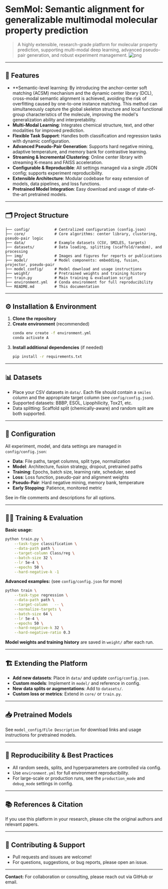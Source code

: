 
# SemMol: Semantic alignment for generalizable multimodal molecular property prediction

>A highly extensible, research-grade platform for molecular property prediction, supporting multi-modal deep learning, advanced pseudo-pair generation, and robust experiment management.
![png](https://github.com/user-attachments/assets/f99de7e9-aefd-4a34-8d74-7c9e0d5e0806)

---

## 🚀 Features
- **Semantic-level learning: By introducing the anchor-center soft matching (ACSM) mechanism and the dynamic center library (DCL), cross-modal semantic alignment is achieved, avoiding the risk of overfitting caused by one-to-one instance matching. This method can simultaneously capture the global skeleton structure and local functional group characteristics of the molecule, improving the model's generalization ability and interpretability.
- **Multi-Modal Learning**: Integrates chemical structure, text, and other modalities for improved prediction.
- **Flexible Task Support**: Handles both classification and regression tasks with dynamic configuration.
- **Advanced Pseudo-Pair Generation**: Supports hard negative mining, adaptive temperature, and memory bank for contrastive learning.
- **Streaming & Incremental Clustering**: Online center library with streaming K-means and FAISS acceleration.
- **Configurable & Reproducible**: All settings managed via a single JSON config; supports experiment reproducibility.
- **Extensible Architecture**: Modular codebase for easy extension of models, data pipelines, and loss functions.
- **Pretrained Model Integration**: Easy download and usage of state-of-the-art pretrained models.

---

## 🗂️ Project Structure

```
├── config/           # Centralized configuration (config.json)
├── core/             # Core algorithms: center library, clustering, pseudo-pair logic
├── data/             # Example datasets (CSV, SMILES, targets)
├── datasets/         # Data loading, splitting (scaffold/random), and processing
├── img/              # Images and figures for reports or publications
├── model/            # Model components: embedding, fusion, projector, pseudo-pair
├── model_config/     # Model download and usage instructions
├── weight/           # Pretrained weights and training history
├── train.py          # Main training & evaluation script
├── environment.yml   # Conda environment for full reproducibility
└── README.md         # This documentation
```

---

## ⚙️ Installation & Environment

1. **Clone the repository**
2. **Create environment** (recommended)
   ```bash
   conda env create -f environment.yml
   conda activate A
   ```
3. **Install additional dependencies** (if needed)
   ```bash
   pip install -r requirements.txt
   ```

---

## 📊 Datasets

- Place your CSV datasets in `data/`. Each file should contain a `smiles` column and the appropriate target column (see `config/config.json`).
- Supported datasets: BBBP, ESOL, Lipophilicity, Tox21, etc.
- Data splitting: Scaffold split (chemically-aware) and random split are both supported.

---

## 🧩 Configuration

All experiment, model, and data settings are managed in `config/config.json`:

- **Data**: File paths, target columns, split type, normalization
- **Model**: Architecture, fusion strategy, dropout, pretrained paths
- **Training**: Epochs, batch size, learning rate, scheduler, seed
- **Loss**: Loss function, pseudo-pair and alignment weights
- **Pseudo-Pair**: Hard negative mining, memory bank, temperature
- **Early Stopping**: Patience, monitored metric

See in-file comments and descriptions for all options.

---

## 🏃‍♂️ Training & Evaluation

**Basic usage:**
```bash
python train.py \
    --task-type classification \
    --data-path path \
    --target-column Class/reg \
    --batch-size 32 \
    --lr 5e-4 \
    --epochs 50 \
    --hard-negative-k -1
```

**Advanced examples:** (see `config/config.json` for more)
```bash
python train \
    --task-type regression \
    --data-path path \
    --target-column   -- \
    --normalize-targets \
    --batch-size 64 \
    --lr 5e-4 \
    --epochs 50 \
    --hard-negative-k 32 \
    --hard-negative-ratio 0.3
```

**Model weights and training history** are saved in `weight/` after each run.

---

## 🏗️ Extending the Platform

- **Add new datasets**: Place in `data/` and update `config/config.json`.
- **Custom models**: Implement in `model/` and reference in config.
- **New data splits or augmentations**: Add to `datasets/`.
- **Custom loss or metrics**: Extend in `core/` or `train.py`.

---

## 📥 Pretrained Models

See `model_config/File Description` for download links and usage instructions for pretrained models.

---

## 🧪 Reproducibility & Best Practices

- All random seeds, splits, and hyperparameters are controlled via config.
- Use `environment.yml` for full environment reproducibility.
- For large-scale or production runs, see the `production_mode` and `debug_mode` settings in config.

---

## 📚 References & Citation

If you use this platform in your research, please cite the original authors and relevant papers.

---

## 🤝 Contributing & Support

- Pull requests and issues are welcome!
- For questions, suggestions, or bug reports, please open an issue.

---

**Contact:** For collaboration or consulting, please reach out via GitHub or email.



